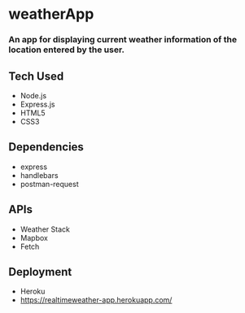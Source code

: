 # weatherApp
### An app for displaying current weather information of the location entered by the user.
## Tech Used
* Node.js
* Express.js
* HTML5
* CSS3
## Dependencies
* express
* handlebars
* postman-request
## APIs 
* Weather Stack
* Mapbox
* Fetch 
## Deployment
* Heroku
* https://realtimeweather-app.herokuapp.com/
